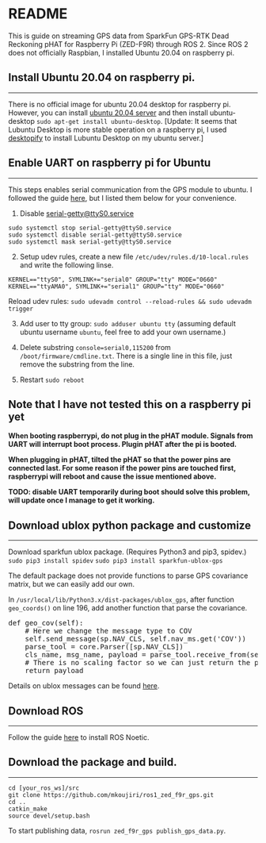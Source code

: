# README 

This is guide on streaming GPS data from SparkFun GPS-RTK Dead Reckoning pHAT for Raspberry Pi (ZED-F9R) through ROS 2. Since ROS 2 does not officially Raspbian, I installed Ubuntu 20.04 on raspberry pi. 

## Install Ubuntu 20.04 on raspberry pi.
---
There is no official image for ubuntu 20.04 desktop for raspberry pi. However, you can install [ubuntu 20.04 server](https://ubuntu.com/download/raspberry-pi) and then install ubuntu-desktop `sudo apt-get install ubuntu-desktop`. [Update: It seems that Lubuntu Desktop is more stable operation on a raspberry pi, I used [desktopify](https://github.com/wimpysworld/desktopify) to install Lubuntu Desktop on my ubuntu server.]

## Enable UART on raspberry pi for Ubuntu
---
This steps enables serial communication from the GPS module to ubuntu.
I followed the guide [here](https://askubuntu.com/questions/1254376/enable-uart-communication-on-pi4-ubuntu-20-04), but I listed them below for your convenience. 

1. Disable serial-getty@ttyS0.service
```
sudo systemctl stop serial-getty@ttyS0.service
sudo systemctl disable serial-getty@ttyS0.service
sudo systemctl mask serial-getty@ttyS0.service
```

2. Setup udev rules, create a new file `/etc/udev/rules.d/10-local.rules` and write the following linse.  
```
KERNEL=="ttyS0", SYMLINK+="serial0" GROUP="tty" MODE="0660"
KERNEL=="ttyAMA0", SYMLINK+="serial1" GROUP="tty" MODE="0660"
```
Reload udev rules: `sudo udevadm control --reload-rules && sudo udevadm trigger`

3. Add user to tty group: `sudo adduser ubuntu tty` (assuming default ubuntu username `ubuntu`, feel free to add your own username.)

4. Delete substring `console=serial0,115200` from `/boot/firmware/cmdline.txt`. There is a single line in this file, just remove the substring from the line.

5. Restart `sudo reboot` 

## Note that I have not tested this on a raspberry pi yet

**When booting raspberrypi, do not plug in the pHAT module. Signals from UART will interrupt boot process. Plugin pHAT after the pi is booted.**

**When plugging in pHAT, tilted the pHAT so that the power pins are connected last. For some reason if the power pins are touched first, raspberrypi will reboot and cause the issue mentioned above.**

**TODO: disable UART temporarily during boot should solve this problem, will update once I manage to get it working.**

## Download ublox python package and customize
---
Download sparkfun ublox package. (Requires Python3 and pip3, spidev.)
```sudo pip3 install spidev```
```sudo pip3 install sparkfun-ublox-gps```

The default package does not provide functions to parse GPS covariance matrix, but we can easily add our own.

In `/usr/local/lib/Python3.x/dist-packages/ublox_gps`,
after function `geo_coords()` on line 196, add another function that parse the covariance.

<pre>
def geo_cov(self):
    # Here we change the message type to COV
    self.send_message(sp.NAV_CLS, self.nav_ms.get('COV'))
    parse_tool = core.Parser([sp.NAV_CLS])
    cls_name, msg_name, payload = parse_tool.receive_from(self.hard_port)
    # There is no scaling factor so we can just return the payload
    return payload
</pre>

Details on ublox messages can be found [here](https://www.u-blox.com/sites/default/files/u-blox-F9-HPG-1.30_InterfaceDescription_UBX-21046737.pdf).

## Download ROS
---
Follow the guide [here](https://wiki.ros.org/noetic/Installation/Ubuntu) to install ROS Noetic. 

## Download the package and build.
---
```
cd [your_ros_ws]/src
git clone https://github.com/mkoujiri/ros1_zed_f9r_gps.git
cd ..
catkin_make
source devel/setup.bash
```

To start publishing data, `rosrun zed_f9r_gps publish_gps_data.py`.
